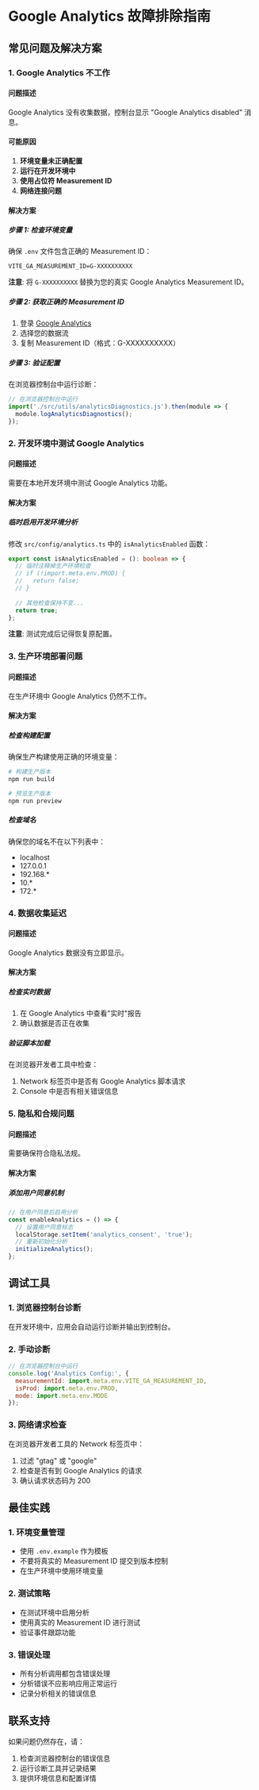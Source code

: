 # Google Analytics 故障排除指南

## 常见问题及解决方案

### 1. Google Analytics 不工作

#### 问题描述

Google Analytics 没有收集数据，控制台显示 "Google Analytics disabled" 消息。

#### 可能原因

1. **环境变量未正确配置**
2. **运行在开发环境中**
3. **使用占位符 Measurement ID**
4. **网络连接问题**

#### 解决方案

##### 步骤 1: 检查环境变量

确保 `.env` 文件包含正确的 Measurement ID：

```env
VITE_GA_MEASUREMENT_ID=G-XXXXXXXXXX
```

**注意**: 将 `G-XXXXXXXXXX` 替换为您的真实 Google Analytics Measurement ID。

##### 步骤 2: 获取正确的 Measurement ID

1. 登录 [Google Analytics](https://analytics.google.com/)
2. 选择您的数据流
3. 复制 Measurement ID（格式：G-XXXXXXXXXX）

##### 步骤 3: 验证配置

在浏览器控制台中运行诊断：

```javascript
// 在浏览器控制台中运行
import('./src/utils/analyticsDiagnostics.js').then(module => {
  module.logAnalyticsDiagnostics();
});
```

### 2. 开发环境中测试 Google Analytics

#### 问题描述

需要在本地开发环境中测试 Google Analytics 功能。

#### 解决方案

##### 临时启用开发环境分析

修改 `src/config/analytics.ts` 中的 `isAnalyticsEnabled` 函数：

```typescript
export const isAnalyticsEnabled = (): boolean => {
  // 临时注释掉生产环境检查
  // if (!import.meta.env.PROD) {
  //   return false;
  // }
  
  // 其他检查保持不变...
  return true;
};
```

**注意**: 测试完成后记得恢复原配置。

### 3. 生产环境部署问题

#### 问题描述

在生产环境中 Google Analytics 仍然不工作。

#### 解决方案

##### 检查构建配置

确保生产构建使用正确的环境变量：

```bash
# 构建生产版本
npm run build

# 预览生产版本
npm run preview
```

##### 检查域名

确保您的域名不在以下列表中：

- localhost
- 127.0.0.1
- 192.168.*
- 10.*
- 172.*

### 4. 数据收集延迟

#### 问题描述

Google Analytics 数据没有立即显示。

#### 解决方案

##### 检查实时数据

1. 在 Google Analytics 中查看"实时"报告
2. 确认数据是否正在收集

##### 验证脚本加载

在浏览器开发者工具中检查：

1. Network 标签页中是否有 Google Analytics 脚本请求
2. Console 中是否有相关错误信息

### 5. 隐私和合规问题

#### 问题描述

需要确保符合隐私法规。

#### 解决方案

##### 添加用户同意机制

```typescript
// 在用户同意后启用分析
const enableAnalytics = () => {
  // 设置用户同意标志
  localStorage.setItem('analytics_consent', 'true');
  // 重新初始化分析
  initializeAnalytics();
};
```

## 调试工具

### 1. 浏览器控制台诊断

在开发环境中，应用会自动运行诊断并输出到控制台。

### 2. 手动诊断

```javascript
// 在浏览器控制台中运行
console.log('Analytics Config:', {
  measurementId: import.meta.env.VITE_GA_MEASUREMENT_ID,
  isProd: import.meta.env.PROD,
  mode: import.meta.env.MODE
});
```

### 3. 网络请求检查

在浏览器开发者工具的 Network 标签页中：

1. 过滤 "gtag" 或 "google"
2. 检查是否有到 Google Analytics 的请求
3. 确认请求状态码为 200

## 最佳实践

### 1. 环境变量管理

- 使用 `.env.example` 作为模板
- 不要将真实的 Measurement ID 提交到版本控制
- 在生产环境中使用环境变量

### 2. 测试策略

- 在测试环境中启用分析
- 使用真实的 Measurement ID 进行测试
- 验证事件跟踪功能

### 3. 错误处理

- 所有分析调用都包含错误处理
- 分析错误不应影响应用正常运行
- 记录分析相关的错误信息

## 联系支持

如果问题仍然存在，请：

1. 检查浏览器控制台的错误信息
2. 运行诊断工具并记录结果
3. 提供环境信息和配置详情
